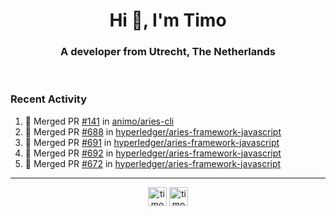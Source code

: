 <h1 align="center">Hi 👋, I'm Timo</h1>
<h3 align="center">A developer from Utrecht, The Netherlands</h3>
<br/>
<!-- https://github.com/rahuldkjain/github-profile-readme-generator --!>

<!--  <p align="left"><img src="https://github-readme-stats.vercel.app/api?username=timoglastra&show_icons=true&count_private=true&" alt="timoglastra" /></p> --!>

<!--
Github language stats
<p align="left"><img src="https://github-readme-stats.vercel.app/api/top-langs/?username=timoglastra&layout=compact" alt="timoglastra" /><p>
-->

<!-- Codestats language stats -->
<!-- <p align="left"><img src="https://codestats-readme.vercel.app/api/top-langs/?username=timoglastra&layout=compact&language_count=12" alt="timoglastra" /><p>    --!>
  
<h3>Recent Activity</h3>

<!--START_SECTION:activity-->
1. 🎉 Merged PR [#141](https://github.com/animo/aries-cli/pull/141) in [animo/aries-cli](https://github.com/animo/aries-cli)
2. 🎉 Merged PR [#688](https://github.com/hyperledger/aries-framework-javascript/pull/688) in [hyperledger/aries-framework-javascript](https://github.com/hyperledger/aries-framework-javascript)
3. 🎉 Merged PR [#691](https://github.com/hyperledger/aries-framework-javascript/pull/691) in [hyperledger/aries-framework-javascript](https://github.com/hyperledger/aries-framework-javascript)
4. 🎉 Merged PR [#692](https://github.com/hyperledger/aries-framework-javascript/pull/692) in [hyperledger/aries-framework-javascript](https://github.com/hyperledger/aries-framework-javascript)
5. 🎉 Merged PR [#672](https://github.com/hyperledger/aries-framework-javascript/pull/672) in [hyperledger/aries-framework-javascript](https://github.com/hyperledger/aries-framework-javascript)
<!--END_SECTION:activity-->

---

<p align="center">
<a href="https://twitter.com/timoglastra" target="blank"><img align="center" src="https://cdn.jsdelivr.net/npm/simple-icons@3.0.1/icons/twitter.svg" alt="timoglastra" height="30" width="30" /></a>
<a href="https://linkedin.com/in/timoglastra" target="blank"><img align="center" src="https://cdn.jsdelivr.net/npm/simple-icons@3.0.1/icons/linkedin.svg" alt="timoglastra" height="30" width="30" /></a>
</p>



